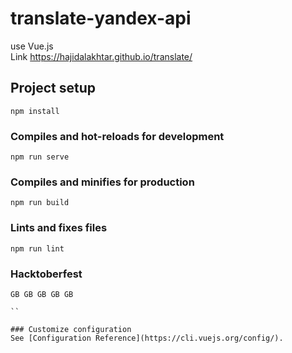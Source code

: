 # translate-yandex-api
use Vue.js <br>
Link https://hajidalakhtar.github.io/translate/

## Project setup
```
npm install
```

### Compiles and hot-reloads for development
```
npm run serve
```

### Compiles and minifies for production
```
npm run build
```

### Lints and fixes files
```
npm run lint
```

### Hacktoberfest
```
GB GB GB GB GB

``

### Customize configuration
See [Configuration Reference](https://cli.vuejs.org/config/).
